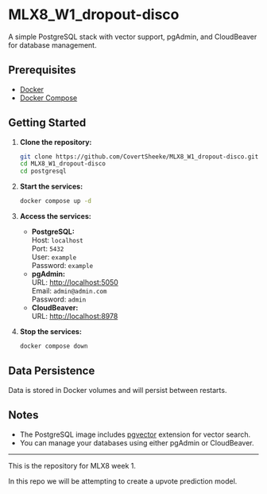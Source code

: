 # MLX8_W1_dropout-disco

A simple PostgreSQL stack with vector support, pgAdmin, and CloudBeaver for database management.

## Prerequisites

- [Docker](https://www.docker.com/products/docker-desktop)
- [Docker Compose](https://docs.docker.com/compose/)

## Getting Started

1. **Clone the repository:**
   ```sh
   git clone https://github.com/CovertSheeke/MLX8_W1_dropout-disco.git
   cd MLX8_W1_dropout-disco
   cd postgresql
   ```

2. **Start the services:**
   ```sh
   docker compose up -d
   ```

3. **Access the services:**
   - **PostgreSQL:**  
     Host: `localhost`  
     Port: `5432`  
     User: `example`  
     Password: `example`
   - **pgAdmin:**  
     URL: [http://localhost:5050](http://localhost:5050)  
     Email: `admin@admin.com`  
     Password: `admin`
   - **CloudBeaver:**  
     URL: [http://localhost:8978](http://localhost:8978)

4. **Stop the services:**
   ```sh
   docker compose down
   ```

## Data Persistence

Data is stored in Docker volumes and will persist between restarts.

## Notes

- The PostgreSQL image includes [pgvector](https://github.com/pgvector/pgvector) extension for vector search.
- You can manage your databases using either pgAdmin or CloudBeaver.

---

This is the repository for MLX8 week 1.

In this repo we will be attempting to create a upvote prediction model.